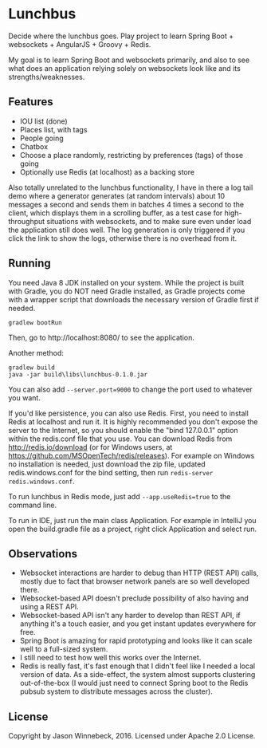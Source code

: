 # Lunchbus
Decide where the lunchbus goes. Play project to learn Spring Boot + websockets + AngularJS + Groovy + Redis.

My goal is to learn Spring Boot and websockets primarily, and also to see what does an application relying solely on
websockets look like and its strengths/weaknesses.

## Features

- IOU list (done)
- Places list, with tags
- People going
- Chatbox
- Choose a place randomly, restricting by preferences (tags) of those going
- Optionally use Redis (at localhost) as a backing store

Also totally unrelated to the lunchbus functionality, I have in there a log tail demo where a generator generates (at
random intervals) about 10 messages a second and sends them in batches 4 times a second to the client, which displays
them in a scrolling buffer, as a test case for high-throughput situations with websockets, and to make sure even under
load the application still does well. The log generation is only triggered if you click the link to show the logs,
otherwise there is no overhead from it.

## Running

You need Java 8 JDK installed on your system. While the project is built with Gradle, you do NOT need Gradle installed,
as Gradle projects come with a wrapper script that downloads the necessary version of Gradle first if needed.

    gradlew bootRun

Then, go to http://localhost:8080/ to see the application.

Another method:

    gradlew build
    java -jar build\libs\lunchbus-0.1.0.jar

You can also add `--server.port=9000` to change the port used to whatever you want.

If you'd like persistence, you can also use Redis. First, you need to install Redis at localhost and run it. It is
highly recommended you don't expose the server to the Internet, so you should enable the "bind 127.0.0.1" option within
the redis.conf file that you use. You can download Redis from http://redis.io/download (or for Windows users, at
https://github.com/MSOpenTech/redis/releases). For example on Windows no installation is needed, just download the zip
file, updated redis.windows.conf for the bind setting, then run `redis-server redis.windows.conf`.

To run lunchbus in Redis mode, just add `--app.useRedis=true` to the command line.

To run in IDE, just run the main class Application. For example in IntelliJ you open the build.gradle file as a project,
right click Application and select run.

## Observations

- Websocket interactions are harder to debug than HTTP (REST API) calls, mostly due to fact that browser network panels
  are so well developed there.
- Websocket-based API doesn't preclude possibility of also having and using a REST API.
- Websocket-based API isn't any harder to develop than REST API, if anything it's a touch easier, and you get instant
  updates everywhere for free.
- Spring Boot is amazing for rapid prototyping and looks like it can scale well to a full-sized system.
- I still need to test how well this works over the Internet.
- Redis is really fast, it's fast enough that I didn't feel like I needed a local version of data. As a side-effect,
  the system almost supports clustering out-of-the-box (I would just need to connect Spring boot to the Redis pubsub
  system to distribute messages across the cluster).

## License

Copyright by Jason Winnebeck, 2016. Licensed under Apache 2.0 License.